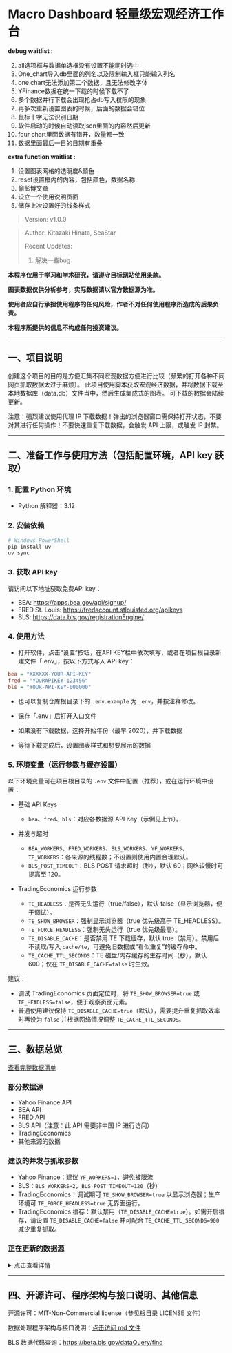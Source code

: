 # Macro Dashboard 轻量级宏观经济工作台

**debug waitlist :**

2. all选项框与数据单选框没有设置不能同时选中
3. One_chart导入db里面的列名以及限制输入框只能输入列名
4. one chart无法添加第二个数据，且无法修改字体
6. YFinance数据在统一下载的时候下载不了
10. 多个数据并行下载会出现抢占db写入权限的现象
13. 再多次重新设置图表的时候，后面的数据会错位
17. 鼠标十字无法识别日期
20. 软件启动的时候自动读取json里面的内容然后更新
21. four chart里面数据有错开，数量都一致
22. 数据里面最后一日的日期有重叠


**extra function waitlist :**

1. 设置图表网格的透明度&颜色
3. reset设置框内的内容，包括颜色，数据名称
2. 偷彭博文章 
3. 设立一个使用说明页面
4. 储存上次设置好的线条样式

> Version: v1.0.0

> Author: Kitazaki Hinata, SeaStar
>
> Recent Updates:
>
> 1. 解决一些bug

**本程序仅用于学习和学术研究，请遵守目标网站使用条款。**

**图表数据仅供分析参考，实际数据请以官方数据源为准。**

**使用者应自行承担使用程序的任何风险，作者不对任何使用程序所造成的后果负责。**

**本程序所提供的信息不构成任何投资建议。**

***

## 一、项目说明

创建这个项目的目的是方便汇集不同宏观数据方便进行比较（频繁的打开各种不同网页抓取数据太过于麻烦）。
此项目使用脚本获取宏观经济数据，并将数据下载至本地数据库（data.db）文件当中，然后生成集成式的图表。
可下载的数据会陆续更新。

注意：强烈建议使用代理 IP 下载数据！弹出的浏览器窗口需保持打开状态，不要对其进行任何操作！不要快速重复下载数据，会触发 API 上限，或触发 IP 封禁。

***

## 二、准备工作与使用方法（包括配置环境，API key 获取）

### 1. 配置 Python 环境

- Python 解释器：3.12

### 2. 安装依赖

```powershell
# Windows PowerShell
pip install uv
uv sync
```

### 3. 获取 API key

请访问以下地址获取免费API key：

- BEA: <https://apps.bea.gov/api/signup/>
- FRED St. Louis: <https://fredaccount.stlouisfed.org/apikeys>
- BLS: <https://data.bls.gov/registrationEngine/>

### 4. 使用方法

- 打开软件，点击“设置”按钮，在API KEY栏中依次填写，或者在项目根目录新建文件「.env」，按以下方式写入 API key：

```ini
bea = "XXXXXX-YOUR-API-KEY"
fred = "YOURAPIKEY-123456"
bls = "YOUR-API-KEY-000000"
```

- 也可以复制仓库根目录下的 `.env.example` 为 `.env`，并按注释修改。

- 保存「.env」后打开入口文件
- 如果没有下载数据，选择开始年份（最早 2020），并下载数据
- 等待下载完成后，设置图表样式和想要展示的数据

### 5. 环境变量（运行参数与缓存设置）

以下环境变量可在项目根目录的 `.env` 文件中配置（推荐），或在运行环境中设置：

- 基础 API Keys
  - `bea`、`fred`、`bls`：对应各数据源 API Key（示例见上节）。

- 并发与超时
  - `BEA_WORKERS`、`FRED_WORKERS`、`BLS_WORKERS`、`YF_WORKERS`、`TE_WORKERS`：各来源的线程数；不设置则使用内置合理默认。
  - `BLS_POST_TIMEOUT`：BLS POST 请求超时（秒），默认 60；网络较慢时可提高至 120。

- TradingEconomics 运行参数
  - `TE_HEADLESS`：是否无头运行（true/false），默认 false（显示浏览器，便于调试）。
  - `TE_SHOW_BROWSER`：强制显示浏览器（true 优先级高于 TE_HEADLESS）。
  - `TE_FORCE_HEADLESS`：强制无头运行（true 优先级最高）。
  - `TE_DISABLE_CACHE`：是否禁用 TE 下载缓存，默认 true（禁用）。禁用后不读取/写入 `cache/te`，可避免旧数据或“看似重复”的缓存命中。
  - `TE_CACHE_TTL_SECONDS`：TE 磁盘/内存缓存的生存时间（秒），默认 600；仅在 `TE_DISABLE_CACHE=false` 时生效。

建议：

- 调试 TradingEconomics 页面定位时，将 `TE_SHOW_BROWSER=true` 或 `TE_HEADLESS=false`，便于观察页面元素。
- 普通使用建议保持 `TE_DISABLE_CACHE=true`（默认），需要提升重复抓取效率时再设为 `false` 并根据网络情况调整 `TE_CACHE_TTL_SECONDS`。

***

## 三、数据总览

[查看完整数据清单](doc/data_available.html)

### 部分数据源

- Yahoo Finance API
- BEA API
- FRED API
- BLS API（注意：此 API 需要非中国 IP 进行访问）
- TradingEconomics
- 其他来源的数据

### 建议的并发与抓取参数

- Yahoo Finance：建议 `YF_WORKERS=1`，避免被限流
- BLS：`BLS_WORKERS=2`，`BLS_POST_TIMEOUT=120`（秒）
- TradingEconomics：调试期可 `TE_SHOW_BROWSER=true` 以显示浏览器；生产环境可 `TE_FORCE_HEADLESS=true` 无界面运行。
- TradingEconomics 缓存：默认禁用（`TE_DISABLE_CACHE=true`）。如需开启缓存，请设置 `TE_DISABLE_CACHE=false` 并可配合 `TE_CACHE_TTL_SECONDS=900` 减少重复抓取。

### 正在更新的数据源

<!-- markdownlint-disable MD033 -->
<details>
  <summary>点击查看详情</summary>

- AAII散户投资人情绪指数
- NAAIM经理人持仓指数
- 家庭/企业/政府负债比率，流动性指标
- 经常账户，贸易差额，FDI流入流出（BEA: ITA）
- 服务贸易（BEA: IntlServTrade）
- 美元计价的外储（BEA: IIP）
- 劳动力参与率 (Labor Force Participation Rate)
- 劳工成本与劳工效率
- 职位空缺与求职者比率 (Job Openings to Applicants Ratio)
- 分行业就业增长（如科技、医疗、制造业细分）
- 临时工雇佣数据 (Temporary Help Services Employment)
- 亚特兰大联储薪资增长追踪 (Wage Growth Tracker)
- 中间品生产者价格指数 (Intermediate PPI)
- 原材料生产者价格指数 (Crude Materials PPI)
- 薪资通胀压力指标 (如单位劳动力成本)
- 租金等价通胀指标 (Zillow租金指数、CoreLogic房价指数)
- 月度零售销售额 (Advance Monthly Retail Sales)
- 电子商务销售额占比
- 密歇根消费者现况指数 (Current Conditions Index)
- 核心资本货物订单 (非国防除飞机订单)
- 建筑支出月报 (Construction Spending)
- 企业并购活动金额与数量
- 标普500企业盈利预期修正比率
- 分商品类别的贸易差额 (能源、汽车、农产品等)
- 实际有效汇率指数 (Real Effective Exchange Rate)
- 主要贸易伙伴国对美出口依存度
- 供应链压力指数 (如纽约联储的GSCPI)
- 共债务占GDP比例
- 州与地方政府财政状况
- 社会保障与医疗保险支出趋势
- 企业税收与个人税收占比
- 商业票据利率
- M2货币供应量增长率
- 银行信贷标准调查 (Senior Loan Officer Opinion Survey)
- 成屋销售月报 (Existing Home Sales)
- 住房空置率 (Homeowner & Rental Vacancy Rates)
- 抵押贷款申请指数 (MBA Purchase Index)
- 商业地产价格指数 (如NCREIF)
- 工业产出与产能利用率 (Federal Reserve G.17报告)
- 费城联储制造业指数
- 堪萨斯城联储制造业指数
- Markit制造业PMI终值
- OECD美国综合领先指标
- 经济意外指数 (Citi Economic Surprise Index)
- 世界大型企业联合会 (Conference Board)
- 消费者信心细分（预期指数 vs 现况指数）
- 美国能源信息署 (EIA)
- 周度原油库存、炼油厂利用率
- 全美房地产经纪人协会 (NAR)
- 成屋销售价格中位数
- 彭博经济意外指数
- 标普500同比与基钦周期

 </details>
<!-- markdownlint-enable MD033 -->

***

## 四、开源许可、程序架构与接口说明、其他信息

开源许可：MIT-Non-Commercial license（参见根目录 LICENSE 文件）

数据处理程序架构与接口说明：[点击访问 md 文件](doc/structure.md)

BLS 数据代码查询：<https://beta.bls.gov/dataQuery/find>








